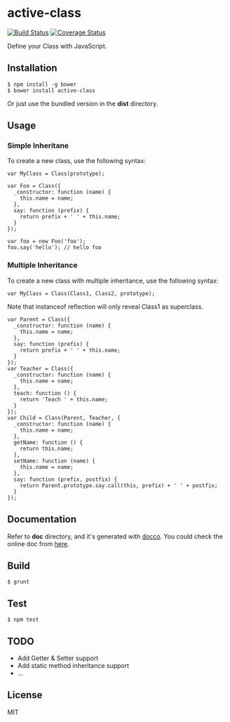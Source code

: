 # active-class

[![Build Status](https://travis-ci.org/starandtina/active-class.svg)](https://travis-ci.org/starandtina/active-class)
[![Coverage Status](https://coveralls.io/repos/starandtina/active-class/badge.png)](https://coveralls.io/r/starandtina/active-class)

Define your Class with JavaScript.

## Installation

```
$ npm install -g bower
$ bower install active-class
```

Or just use the bundled version in the __dist__ directory.

## Usage

### Simple Inheritane

To create a new class, use the following syntax:

```
var MyClass = Class(prototype);
```

```
var Foo = Class({
  _constructor: function (name) {
    this.name = name;
  },
  say: function (prefix) {
    return prefix + ' ' + this.name;
  }
});

var foo = new Foo('foo');
foo.say('hello'); // hello foo
```

### Multiple Inheritance

To create a new class with multiple inheritance, use the following syntax:

```
var MyClass = Class(Class1, Class2, prototype);
```

Note that instanceof reflection will only reveal Class1 as superclass.

```
var Parent = Class({
  _constructor: function (name) {
    this.name = name;
  },
  say: function (prefix) {
    return prefix + ' ' + this.name;
  }
});
var Teacher = Class({
  _constructor: function (name) {
    this.name = name;
  },
  teach: function () {
    return 'Teach ' + this.name;
  }
});
var Child = Class(Parent, Teacher, {
  _constructor: function (name) {
    this.name = name;
  },
  getName: function () {
    return this.name;
  },
  setName: function (name) {
    this.name = name;
  },
  say: function (prefix, postfix) {
    return Parent.prototype.say.call(this, prefix) + ' ' + postfix;
  }
});
```

## Documentation

Refer to __doc__ directory, and it's generated with [docco](http://jashkenas.github.io/docco/). You could check the online doc from [here](https://cdn.rawgit.com/starandtina/active-class/master/docs/docco/active-class.html).

## Build

```
$ grunt
```

## Test

```
$ npm test
```

## TODO

* Add Getter & Setter support
* Add static method inheritance support
* ...

## License

MIT
